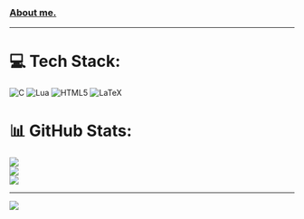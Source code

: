 <!--
**ProBaturay/probaturay** is a ✨ _special_ ✨ repository because its `README.md` (this file) appears on your GitHub profile.

Here are some ideas to get you started:

- 🔭 I’m currently working on ...
- 🌱 I’m currently learning ...
- 👯 I’m looking to collaborate on ...
- 🤔 I’m looking for help with ...
- 💬 Ask me about ...
- 📫 How to reach me: ...
- 😄 Pronouns: ...
- ⚡ Fun fact: ...
-->

### [About me.](https://kfksbtry.github.io)

---
# 💻 Tech Stack:
![C](https://img.shields.io/badge/c-%2300599C.svg?style=flat&logo=c&logoColor=white) ![Lua](https://img.shields.io/badge/lua-%232C2D72.svg?style=flat&logo=lua&logoColor=white) ![HTML5](https://img.shields.io/badge/html5-%23E34F26.svg?style=flat&logo=html5&logoColor=white) ![LaTeX](https://img.shields.io/badge/latex-%23008080.svg?style=flat&logo=latex&logoColor=white)
# 📊 GitHub Stats:
![](https://github-readme-stats.vercel.app/api?username=kfksbtry&theme=gotham&hide_border=false&include_all_commits=false&count_private=true)<br/>
![](https://nirzak-streak-stats.vercel.app/?user=kfksbtry&theme=gotham&hide_border=false)<br/>
![](https://github-readme-stats.vercel.app/api/top-langs/?username=kfksbtry&theme=gotham&hide_border=false&include_all_commits=false&count_private=true&layout=compact)

---
[![](https://visitcount.itsvg.in/api?id=kfksbtry&icon=0&color=0)](https://visitcount.itsvg.in)

<!-- Proudly created with GPRM ( https://gprm.itsvg.in ) -->